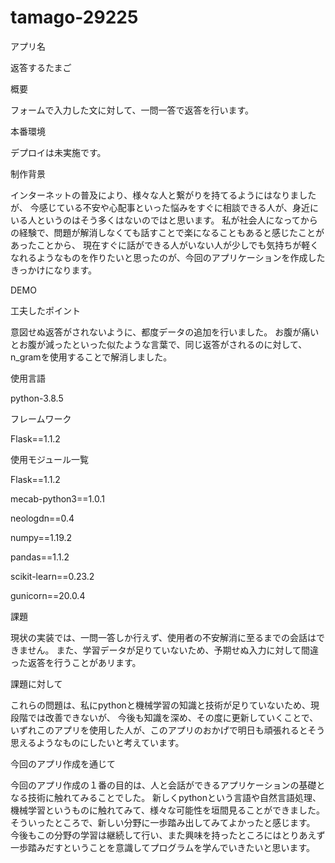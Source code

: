 # tamago-29225
アプリ名

返答するたまご

概要

フォームで入力した文に対して、一問一答で返答を行います。

本番環境

デプロイは未実施です。

制作背景

インターネットの普及により、様々な人と繋がりを持てるようにはなりましたが、
今感じている不安や心配事といった悩みをすぐに相談できる人が、身近にいる人というのはそう多くはないのではと思います。
私が社会人になってからの経験で、問題が解消しなくても話すことで楽になることもあると感じたことがあったことから、
現在すぐに話ができる人がいない人が少しでも気持ちが軽くなれるようなものを作りたいと思ったのが、今回のアプリケーションを作成したきっかけになります。

DEMO


工夫したポイント

意図せぬ返答がされないように、都度データの追加を行いました。
お腹が痛いとお腹が減ったといった似たような言葉で、同じ返答がされるのに対して、n_gramを使用することで解消しました。
        
使用言語

python-3.8.5

フレームワーク

Flask==1.1.2

使用モジュール一覧

Flask==1.1.2

mecab-python3==1.0.1

neologdn==0.4

numpy==1.19.2

pandas==1.1.2

scikit-learn==0.23.2

gunicorn==20.0.4

課題

現状の実装では、一問一答しか行えず、使用者の不安解消に至るまでの会話はできません。
また、学習データが足りていないため、予期せぬ入力に対して間違った返答を行うことがあリます。

課題に対して

これらの問題は、私にpythonと機械学習の知識と技術が足りていないため、現段階では改善できないが、
今後も知識を深め、その度に更新していくことで、いずれこのアプリを使用した人が、このアプリのおかげで明日も頑張れるとそう思えるようなものにしたいと考えています。

今回のアプリ作成を通じて

今回のアプリ作成の１番の目的は、人と会話ができるアプリケーションの基礎となる技術に触れてみることでした。
新しくpythonという言語や自然言語処理、機械学習というものに触れてみて、様々な可能性を垣間見ることができました。
そういったところで、新しい分野に一歩踏み出してみてよかったと感じます。
今後もこの分野の学習は継続して行い、また興味を持ったところにはとりあえず一歩踏みだすということを意識してプログラムを学んでいきたいと思います。


